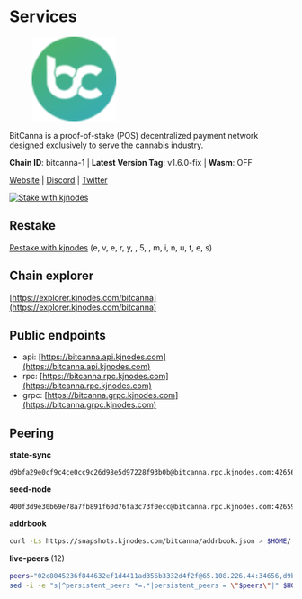 # Services

<figure><img src="https://raw.githubusercontent.com/kj89/cosmos-images/main/logos/bitcanna.png" width="150" alt=""><figcaption></figcaption></figure>

BitCanna is a proof-of-stake (POS) decentralized payment network designed exclusively to serve the cannabis industry. 

**Chain ID**: bitcanna-1 | **Latest Version Tag**: v1.6.0-fix | **Wasm**: OFF

[Website](https://www.bitcanna.io) | [Discord](https://discord.gg/9AVrzaVQvs) | [Twitter](https://twitter.com/BitCannaGlobal)

[![Stake with kjnodes](https://i.ibb.co/cr44Q8j/button-stake-with-kjnodes.png)](https://restake.app/bitcanna/bcnavaloper1aym6s8eza7kjvnxuwxufrzccz6vqvgnsc47cc7)

## Restake

[Restake with kjnodes](https://restake.app/bitcanna/bcnavaloper1aym6s8eza7kjvnxuwxufrzccz6vqvgnsc47cc7) (e, v, e, r, y,  , 5,  , m, i, n, u, t, e, s)
## Chain explorer
[https://explorer.kjnodes.com/bitcanna](https://explorer.kjnodes.com/bitcanna)

## Public endpoints

* api: [https://bitcanna.api.kjnodes.com](https://bitcanna.api.kjnodes.com)
* rpc: [https://bitcanna.rpc.kjnodes.com](https://bitcanna.rpc.kjnodes.com)
* grpc: [https://bitcanna.grpc.kjnodes.com](https://bitcanna.grpc.kjnodes.com)

## Peering

**state-sync**

```text
d9bfa29e0cf9c4ce0cc9c26d98e5d97228f93b0b@bitcanna.rpc.kjnodes.com:42656
```

**seed-node**

```text
400f3d9e30b69e78a7fb891f60d76fa3c73f0ecc@bitcanna.rpc.kjnodes.com:42659
```

**addrbook**
```bash
curl -Ls https://snapshots.kjnodes.com/bitcanna/addrbook.json > $HOME/.bcna/config/addrbook.json
```

**live-peers** (12)
```bash
peers="02c8045236f844632ef1d4411ad356b3332d4f2f@65.108.226.44:34656,d9bfa29e0cf9c4ce0cc9c26d98e5d97228f93b0b@65.109.88.38:42656,b212d5740b2e11e54f56b072dc13b6134650cfb5@169.155.168.54:26656,320d0d38559140608b72a361db44b2a8f14bf0d1@107.181.229.154:16656,d7322625044ad733bce4178dc397b2b9b5f68b41@43.153.27.130:26656,0393c19b176d1cf8bc560c5a8fa990301deb1a7e@95.217.126.185:26656,97e4468ac589eac505a800411c635b14511a61bb@144.76.239.25:26656,2af9f118d9be86892ef47193b6ab9e47046b9f44@74.207.231.41:26656,89757803f40da51678451735445ad40d5b15e059@169.155.168.66:26656,c124ce0b508e8b9ed1c5b6957f362225659b5343@144.76.177.185:26656,a1ceb81a5498642753f8600a5c3b9ca056af3051@67.222.144.195:16656,935a9d809781aa4094dd806c2afed29a25ec8b8e@135.181.210.189:26656"
sed -i -e "s|^persistent_peers *=.*|persistent_peers = \"$peers\"|" $HOME/.bcna/config/config.toml
```
